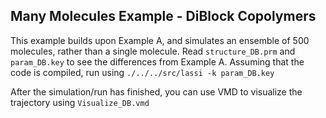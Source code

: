 Many Molecules Example - DiBlock Copolymers
-------------------------------------------

This example builds upon Example A, and simulates an ensemble of 500 molecules, rather than a single molecule.
Read `structure_DB.prm` and `param_DB.key` to see the differences from Example A.
Assuming that the code is compiled, run using `./../../src/lassi -k param_DB.key`

After the simulation/run has finished, you can use VMD to visualize the trajectory using `Visualize_DB.vmd`


